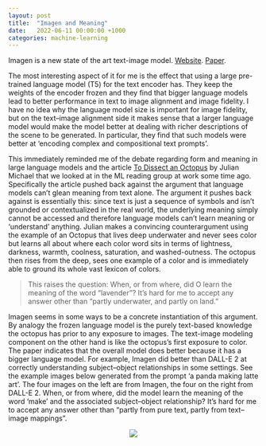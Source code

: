 ```yaml
---
layout: post
title:  "Imagen and Meaning"
date:   2022-06-11 00:00:00 +1000
categories: machine-learning
---
```

Imagen is a new state of the art text-image model. [Website](https://imagen.research.google/). [Paper](https://arxiv.org/abs/2205.11487).

The most interesting aspect of it for me is the effect that using a large pre-trained language model (T5) for the text encoder has. They keep the weights of the encoder frozen and they find that bigger language models lead to better performance in text to image alignment and image fidelity. I have no idea why the language model size is important for image fidelity, but on the text&ndash;image alignment side it makes sense that a larger language model would make the model better at dealing with richer descriptions of the scene to be generated. In particular, they find that such models were better at ‘encoding complex and compositional text prompts’.

This immediately reminded me of the debate regarding form and meaning in large language models and the article [To Dissect an Octopus](https://julianmichael.org/blog/2020/07/23/to-dissect-an-octopus.html) by Julian Michael that we looked at in the ML reading group at work some time ago. Specifically the article pushed back against the argument that language models can’t glean meaning from text alone. The argument it pushes back against is essentially this: since text is just a sequence of symbols and isn’t grounded or contextualized in the real world, the underlying meaning simply cannot be accessed and therefore language models can’t learn meaning or ‘understand’ anything. Julian makes a convincing counterargument using the example of an Octopus that lives deep underwater and never sees color but learns all about where each color word sits in terms of lightness, darkness, warmth, coolness, saturation, and washed-outness. The octopus then rises from the deep, sees one example of a color and is immediately able to ground its whole vast lexicon of colors.

> This raises the question: When, or from where, did O learn the meaning of the word “lavender”? It’s hard for me to accept any answer other than “partly underwater, and partly on land.”

Imagen seems in some ways to be a concrete instantiation of this argument. By analogy the frozen language model is the purely text-based knowledge the octopus has prior to any exposure to images. The text-image modeling component on the other hand is like the octopus’s first exposure to color. The paper indicates that the overall model does better because it has a bigger language model. For example, Imagen did better than DALL-E 2 at correctly understanding subject&ndash;object relationships in some settings. See the example images below generated from the prompt ‘a panda making latte art’. The four images on the left are from Imagen, the four on the right from DALL-E 2. When, or from where, did the model learn the meaning of the word ‘make’ and the associated subject&ndash;object relationship? It’s hard for me to accept any answer other than “partly from pure text, partly from text&ndash;image mappings”.

<div style="text-align:center"><img src ="https://oadams.github.io/pandas.png"/></div>
